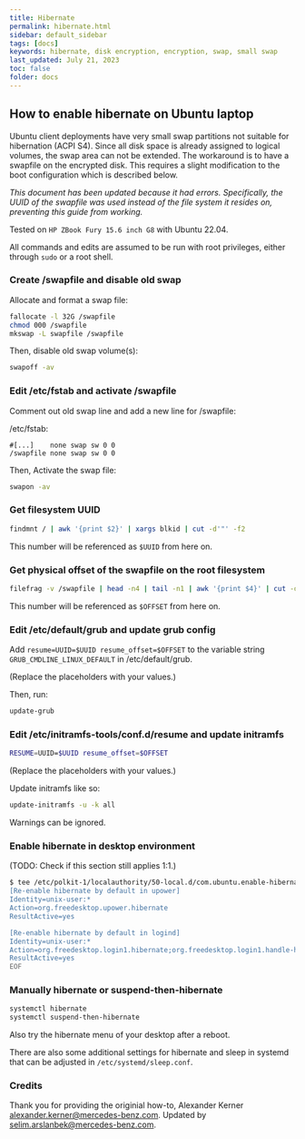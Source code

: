 ```yaml
---
title: Hibernate
permalink: hibernate.html
sidebar: default_sidebar
tags: [docs]
keywords: hibernate, disk encryption, encryption, swap, small swap
last_updated: July 21, 2023
toc: false
folder: docs
---
```


## How to enable hibernate on Ubuntu laptop

Ubuntu client deployments have very small swap partitions not suitable
for hibernation (ACPI S4).  Since all disk space is already assigned
to logical volumes, the swap area can not be extended.  The workaround
is to have a swapfile on the encrypted disk. This requires a slight
modification to the boot configuration which is described below.

_This document has been updated because it had errors. Specifically, the
UUID of the swapfile was used instead of the file system it resides on,
preventing this guide from working._

Tested on `HP ZBook Fury 15.6 inch G8` with Ubuntu 22.04.

All commands and edits are assumed to be run with root privileges,
either through `sudo` or a root shell.

### Create /swapfile and disable old swap

Allocate and format a swap file:

```bash
fallocate -l 32G /swapfile
chmod 000 /swapfile
mkswap -L swapfile /swapfile
```

Then, disable old swap volume(s):

```bash
swapoff -av
```

### Edit /etc/fstab and activate /swapfile

Comment out old swap line and add a new line for /swapfile:

/etc/fstab:
```
#[...]    none swap sw 0 0
/swapfile none swap sw 0 0
```

Then, Activate the swap file:

```bash
swapon -av
```

### Get filesystem UUID

```bash
findmnt / | awk '{print $2}' | xargs blkid | cut -d'"' -f2
```

This number will be referenced as `$UUID` from here on.

### Get physical offset of the swapfile on the root filesystem

```bash
filefrag -v /swapfile | head -n4 | tail -n1 | awk '{print $4}' | cut -d. -f1
```

This number will be referenced as `$OFFSET` from here on.

### Edit /etc/default/grub and update grub config

Add `resume=UUID=$UUID resume_offset=$OFFSET` to the variable string
`GRUB_CMDLINE_LINUX_DEFAULT` in /etc/default/grub.

(Replace the placeholders with your values.)

Then, run:

```bash
update-grub
```

### Edit /etc/initramfs-tools/conf.d/resume and update initramfs


```bash
RESUME=UUID=$UUID resume_offset=$OFFSET
```

(Replace the placeholders with your values.)

Update initramfs like so:

```bash
update-initramfs -u -k all
```

Warnings can be ignored.

### Enable hibernate in desktop environment

(TODO: Check if this section still applies 1:1.)

```bash
$ tee /etc/polkit-1/localauthority/50-local.d/com.ubuntu.enable-hibernate.pkla >/dev/null << EOF
[Re-enable hibernate by default in upower]
Identity=unix-user:*
Action=org.freedesktop.upower.hibernate
ResultActive=yes

[Re-enable hibernate by default in logind]
Identity=unix-user:*
Action=org.freedesktop.login1.hibernate;org.freedesktop.login1.handle-hibernate-key;org.freedesktop.login1;org.freedesktop.login1.hibernate-multiple-sessions;org.freedesktop.login1.hibernate-ignore-inhibit
ResultActive=yes
EOF
```

### Manually hibernate or suspend-then-hibernate

```bash
systemctl hibernate
systemctl suspend-then-hibernate
```

Also try the hibernate menu of your desktop after a reboot.

There are also some additional settings for hibernate and sleep in
systemd that can be adjusted in `/etc/systemd/sleep.conf`.

### Credits

Thank you for providing the originial how-to, Alexander Kerner <alexander.kerner@mercedes-benz.com>.
Updated by <selim.arslanbek@mercedes-benz.com>.
